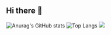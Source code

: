 ## Hi there 👋

<!--
**SeoJangwoo/SeoJangwoo** is a ✨ _special_ ✨ repository because its `README.md` (this file) appears on your GitHub profile.

Here are some ideas to get you started:

- 🔭 I’m currently working on ...
- 🌱 I’m currently learning ...
- 👯 I’m looking to collaborate on ...
- 🤔 I’m looking for help with ...
- 💬 Ask me about ...
- 📫 How to reach me: dgrjs@naver.com
- 😄 Pronouns: ...
- ⚡ Fun fact: ...
-->

![Anurag's GitHub stats](https://github-readme-stats.vercel.app/api?username=SeoJangwoo&show_icons=true&theme=dark)
![Top Langs](https://github-readme-stats.vercel.app/api/top-langs/?username=SeoJangwoo&layout=compact&theme=dark)
<img src="https://img.shields.io/badge/GitHub-EAEAEA?style=for-the-badge&logo=github&logoColor=000"/> 



